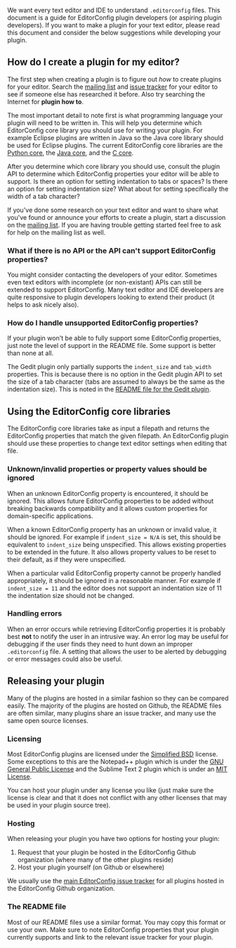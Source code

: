 We want every text editor and IDE to understand `.editorconfig` files.  This document is a guide for EditorConfig plugin developers (or aspiring plugin developers).  If you want to make a plugin for your text editor, please read this document and consider the below suggestions while developing your plugin.


## How do I create a plugin for my editor?

The first step when creating a plugin is to figure out *how* to create plugins for your editor.  Search the [mailing list][] and [issue tracker][] for your editor to see if someone else has researched it before.  Also try searching the Internet for **<your editor> plugin how to**.

The most important detail to note first is what programming language your plugin will need to be written in.  This will help you determine which EditorConfig core library you should use for writing your plugin.  For example Eclipse plugins are written in Java so the Java core library should be used for Eclipse plugins.  The current EditorConfig core libraries are the [Python core][], the [Java core][], and the [C core][].

After you determine which core library you should use, consult the plugin API to determine which EditorConfig properties your editor will be able to support.  Is there an option for setting indentation to tabs or spaces?  Is there an option for setting indentation size?  What about for setting specifically the width of a tab character?

If you've done some research on your text editor and want to share what you've found or announce your efforts to create a plugin, start a discussion on the [mailing list][].  If you are having trouble getting started feel free to ask for help on the mailing list as well.

### What if there is no API or the API can't support EditorConfig properties?

You might consider contacting the developers of your editor.  Sometimes even text editors with incomplete (or non-existant) APIs can still be extended to support EditorConfig.  Many text editor and IDE developers are quite responsive to plugin developers looking to extend their product (it helps to ask nicely also).

### How do I handle unsupported EditorConfig properties?

If your plugin won't be able to fully support some EditorConfig properties, just note the level of support in the README file.  Some support is better than none at all.

The Gedit plugin only partially supports the `indent_size` and `tab_width` properties.  This is because there is no option in the Gedit plugin API to set the size of a tab character (tabs are assumed to always be the same as the indentation size).  This is noted in the [README file for the Gedit plugin][Gedit supported properties].


## Using the EditorConfig core libraries

The EditorConfig core libraries take as input a filepath and returns the EditorConfig properties that match the given filepath.  An EditorConfig plugin should use these properties to change text editor settings when editing that file.

### Unknown/invalid properties or property values should be ignored

When an unknown EditorConfig property is encountered, it should be ignored.  This allows future EditorConfig properties to be added without breaking backwards compatibility and it allows custom properties for domain-specific applications.

When a known EditorConfig property has an unknown or invalid value, it should be ignored.  For example if `indent_size = N/A` is set, this should be equivalent to `indent_size` being unspecified.  This allows existing properties to be extended in the future.  It also allows property values to be reset to their default, as if they were unspecified.

When a particular valid EditorConfig property cannot be properly handled appropriately, it should be ignored in a reasonable manner.  For example if `indent_size = 11` and the editor does not support an indentation size of 11 the indentation size should not be changed.

### Handling errors

When an error occurs while retrieving EditorConfig properties it is probably best **not** to notify the user in an intrusive way.  An error log may be useful for debugging if the user finds they need to hunt down an improper `.editorconfig` file.  A setting that allows the user to be alerted by debugging or error messages could also be useful.


## Releasing your plugin

Many of the plugins are hosted in a similar fashion so they can be compared easily.  The majority of the plugins are hosted on Github, the README files are often similar, many plugins share an issue tracker, and many use the same open source licenses.

### Licensing

Most EditorConfig plugins are licensed under the [Simplified BSD][] license.  Some exceptions to this are the Notepad++ plugin which is under the [GNU General Public License][GPL] and the Sublime Text 2 plugin which is under an [MIT License][].

You can host your plugin under any license you like (just make sure the license is clear and that it does not conflict with any other licenses that may be used in your plugin source tree).

### Hosting

When releasing your plugin you have two options for hosting your plugin:

1. Request that your plugin be hosted in the EditorConfig Github organization (where many of the other plugins reside)
2. Host your plugin yourself (on Github or elsewhere)

We usually use the [main EditorConfig issue tracker][issue tracker] for all plugins hosted in the EditorConfig Github organization.

### The README file

Most of our README files use a similar format.  You may copy this format or use your own.  Make sure to note EditorConfig properties that your plugin currently supports and link to the relevant issue tracker for your plugin.

[mailing list]: http://groups.google.com/group/editorconfig
[issue tracker]: https://github.com/editorconfig/editorconfig/issues
[Gedit supported properties]: https://github.com/editorconfig/editorconfig-gedit#supported-properties
[Python core]: https://github.com/editorconfig/editorconfig-core-py#readme
[Java core]: https://github.com/editorconfig/editorconfig-core-py/tree/master/java-binding#readme
[C core]: https://github.com/editorconfig/editorconfig-core#readme
[Simplified BSD]: http://www.opensource.org/licenses/BSD-2-Clause
[GPL]: http://www.opensource.org/licenses/gpl-license
[MIT License]: http://www.opensource.org/licenses/MIT
